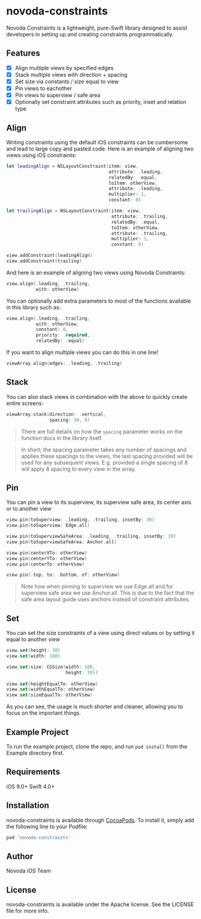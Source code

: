 # novoda-constraints

Novoda Constraints is a lightweight, pure-Swift library designed to assist developers in setting up and creating constraints programmatically.

## Features

- [x] Align multiple views by specified edges
- [x] Stack multiple views with direction + spacing
- [x] Set size via constants / size equal to view
- [x] Pin views to eachother
- [x] Pin views to superview / safe area
- [x] Optionally set constraint attributes such as priority, inset and relation type

## Align

Writing constraints using the default iOS constraints can be cumbersome and lead to large copy and pasted code. Here is an example of aligning two views using iOS constraints:

```swift
let leadingAlign = NSLayoutConstraint(item: view,
                                      attribute: .leading,
                                      relatedBy: .equal,
                                      toItem: otherView,
                                      attribute: .leading,
                                      multiplier: 1,
                                      constant: 0)

let trailingAlign = NSLayoutConstraint(item: view,
                                       attribute: .trailing,
                                       relatedBy: .equal,
                                       toItem: otherView,
                                       attribute: .trailing,
                                       multiplier: 1,
                                       constant: 0)

view.addConstraint(leadingAlign)
view.addConstraint(trailing)
```


And here is an example of aligning two views using Novoda Constraints:

```swift
view.align(.leading, .trailing,
           with: otherView)
```

You can optionally add extra parameters to most of the functions available in this library such as:

```swift
view.align(.leading, .trailing,
           with: otherView,
           constant: 0,
           priority: .required,
           relatedBy: .equal)
```

If you want to align multiple views you can do this in one line!

```swift
viewArray.align(edges: .leading, .trailing)
```

## Stack

You can also stack views in combination with the above to quickly create entire screens:

```swift
viewArray.stack(direction: .vertical,
                spacing: 30, 8)
```
> There are full details on how the `spacing` parameter works on the function docs in the library itself.

> In short; the spacing parameter takes any number of spacings and applies these spacings to the views, the last spacing provided will be used for any subsequent views. E.g. provided a single spacing of 8 will apply 8 spacing to every view in the array.

## Pin

You can pin a view to its superview, its superview safe area, its center axis or to another view

```swift
view.pin(toSuperview: .leading, .trailing, insetBy: 30)
view.pin(toSuperview: Edge.all)

view.pin(toSuperviewSafeArea: .leading, .trailing, insetBy: 30)
view.pin(toSuperviewSafeArea: Anchor.all)

view.pin(centerXTo: otherView)
view.pin(centerYTo: otherView)
view.pin(centerTo: otherView)

view.pin(.top, to: .bottom, of: otherView)
```
> Note how when pinning to superview we use Edge.all and for superview safe area we use Anchor.all. This is due to the fact that the safe area layout guide uses anchors instead of constraint attributes.

## Set

You can set the size constraints of a view using direct values or by setting it equal to another view

```swift
view.set(height: 30)
view.set(width: 100)

view.set(size: CGSize(width: 100,
                      height: 30))
                                   
view.set(heightEqualTo: otherView)
view.set(widthEqualTo: otherView)
view.set(sizeEqualTo: otherView)
```

As you can see, the usage is much shorter and cleaner, allowing you to focus on the important things.


## Example Project

To run the example project, clone the repo, and run `pod install` from the Example directory first.

## Requirements

iOS 9.0+
Swift 4.0+

## Installation

novoda-constraints is available through [CocoaPods](https://cocoapods.org). To install
it, simply add the following line to your Podfile:

```ruby
pod 'novoda-constraints'
```

## Author

Novoda iOS Team

## License

novoda-constraints is available under the Apache license. See the LICENSE file for more info.

